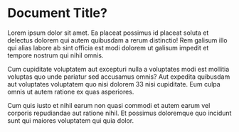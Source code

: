 # Document Title?

Lorem ipsum dolor sit amet. Ea placeat possimus id placeat soluta et delectus dolorem qui autem quibusdam a rerum distinctio! Rem galisum illo qui alias labore ab sint officia est modi dolorem ut galisum impedit et tempore nostrum qui nihil omnis.

Cum cupiditate voluptatem aut excepturi nulla a voluptates modi est mollitia voluptas quo unde pariatur sed accusamus omnis? Aut expedita quibusdam aut voluptates voluptatem quo nisi dolorem 33 nisi cupiditate. Eum culpa omnis ut autem ratione ex quas asperiores.

Cum quis iusto et nihil earum non quasi commodi et autem earum vel corporis repudiandae aut ratione nihil. Et possimus doloremque quo incidunt sunt qui maiores voluptatem qui quia dolor.